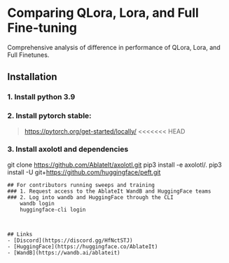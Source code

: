 # Comparing QLora, Lora, and Full Fine-tuning
Comprehensive analysis of difference in performance of QLora, Lora, and Full Finetunes.


## Installation
### 1. Install python 3.9
### 2. Install pytorch stable:
>https://pytorch.org/get-started/locally/
<<<<<<< HEAD
### 3. Install axolotl and dependencies
git clone https://github.com/AblateIt/axolotl.git
pip3 install -e axolotl/.
pip3 install -U git+https://github.com/huggingface/peft.git
```
## For contributors running sweeps and training
### 1. Request access to the AblateIt WandB and HuggingFace teams 
### 2. Log into wandb and HuggingFace through the CLI
    wandb login
    huggingface-cli login



## Links
- [Discord](https://discord.gg/HfNctSTJ)
- [HuggingFace](https://huggingface.co/AblateIt)
- [WandB](https://wandb.ai/ablateit)
